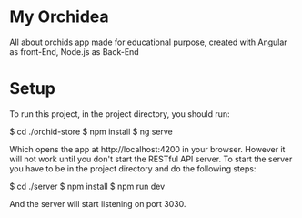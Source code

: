 # My Orchidea
All about orchids app made for educational purpose, created with Angular as front-End, Node.js as Back-End
# Setup
To run this project, in the project directory, you should run:

$ cd ./orchid-store
$ npm install
$ ng serve

Which opens the app at http://localhost:4200 in your browser. However it will not work until you don't start the RESTful API server. To start the server you have to be in the project directory and do the following steps:

$ cd ./server
$ npm install
$ npm run dev

And the server will start listening on port 3030.
